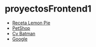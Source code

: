 # proyectosFrontend1
- [Receta Lemon Pie](https://matiasrus.github.io/proyectosFrontend1/Tp_Receta)
- [PetShop](https://matiasrus.github.io/proyectosFrontend1/Tp_PetShop)
- [Cv Batman](https://matiasrus.github.io/proyectosFrontend1/Tp_Cv_Batman)
- [Google](https://www.google.com.ar/?hl=es)
